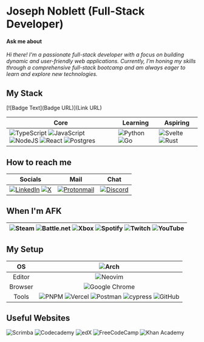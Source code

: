 
# Joseph Noblett (Full-Stack Developer)
#### Ask me about 
  *Hi there! I'm a passionate full-stack developer with a focus on building dynamic and user-friendly web applications. Currently, I'm honing my skills through a comprehensive full-stack bootcamp and am always eager to learn and explore new technologies.*

## My Stack
[![Badge Text](Badge URL)](Link URL)

| Core                                                                                                                                                                                                                                                                                                                                                                                                                                                                                                                                                                                               | Learning                                                                                                                                                                                                | Aspiring                                                                                                                                                                                                            |
|----------------------------------------------------------------------------------------------------------------------------------------------------------------------------------------------------------------------------------------------------------------------------------------------------------------------------------------------------------------------------------------------------------------------------------------------------------------------------------------------------------------------------------------------------------------------------------------------------|---------------------------------------------------------------------------------------------------------------------------------------------------------------------------------------------------------|---------------------------------------------------------------------------------------------------------------------------------------------------------------------------------------------------------------------|
| ![TypeScript](https://img.shields.io/badge/typescript-%23007ACC.svg?style=for-the-badge&logo=typescript&logoColor=white) ![JavaScript](https://img.shields.io/badge/javascript-%23323330.svg?style=for-the-badge&logo=javascript&logoColor=%23F7DF1E) ![NodeJS](https://img.shields.io/badge/node.js-6DA55F?style=for-the-badge&logo=node.js&logoColor=white)  ![React](https://img.shields.io/badge/react-%2320232a.svg?style=for-the-badge&logo=react&logoColor=%2361DAFB)  ![Postgres](https://img.shields.io/badge/postgres-%23316192.svg?style=for-the-badge&logo=postgresql&logoColor=white) | ![Python](https://img.shields.io/badge/python-3670A0?style=for-the-badge&logo=python&logoColor=ffdd54) ![Go](https://img.shields.io/badge/go-%2300ADD8.svg?style=for-the-badge&logo=go&logoColor=white) | ![Svelte](https://img.shields.io/badge/svelte-%23f1413d.svg?style=for-the-badge&logo=svelte&logoColor=white) ![Rust](https://img.shields.io/badge/rust-%23000000.svg?style=for-the-badge&logo=rust&logoColor=white) |
## How to reach me 
|Socials|Mail|Chat|
|---|---|---|
|[![LinkedIn](https://img.shields.io/badge/linkedin-%230077B5.svg?style=for-the-badge&logo=linkedin&logoColor=white)](https://www.linkedin.com/in/joe-noblett/) [![X](https://img.shields.io/badge/X-%23000000.svg?style=for-the-badge&logo=X&logoColor=white)](https://twitter.com/joe_noblett) | [![Protonmail](https://img.shields.io/badge/ProtonMail-8B89CC?style=for-the-badge&logo=protonmail&logoColor=white)](mailto:alljustafaor@proton.me) | [![Discord](https://img.shields.io/badge/Discord-%235865F2.svg?style=for-the-badge&logo=discord&logoColor=white)](https://discordapp.com/users/alljustafavor)|

## When I'm AFK
| ![Steam](https://img.shields.io/badge/steam-%23000000.svg?style=for-the-badge&logo=steam&logoColor=white) ![Battle.net](https://img.shields.io/badge/battle.net-%2300AEFF.svg?style=for-the-badge&logo=battle.net&logoColor=white) ![Xbox](https://img.shields.io/badge/xbox-%23107C10.svg?style=for-the-badge&logo=xbox&logoColor=white) ![Spotify](https://img.shields.io/badge/Spotify-1ED760?style=for-the-badge&logo=spotify&logoColor=white) ![Twitch](https://img.shields.io/badge/Twitch-%239146FF.svg?style=for-the-badge&logo=Twitch&logoColor=white) ![YouTube](https://img.shields.io/badge/YouTube-%23FF0000.svg?style=for-the-badge&logo=YouTube&logoColor=white) |
|---------------------------------------------------------------------------------------------------------------------------------------------------------------------------------------------------------------------------------------------------------------------------------------------------------------------------------------------------------------------------------------------------------------------------------------------------------------------------------------------------------------------------------------------------------------------------------------------------------------------------------------------------------------------------------|
## My Setup
|    OS   |                                                                                                                                                                                                                        ![Arch](https://img.shields.io/badge/Arch%20Linux-1793D1?logo=arch-linux&logoColor=fff&style=for-the-badge)                                                                                                                                                                                                                       |
|:-------:|:--------------------------------------------------------------------------------------------------------------------------------------------------------------------------------------------------------------------------------------------------------------------------------------------------------------------------------------------------------------------------------------------------------------------------------------------------------------------------------------------------------------------------------------------------------:|
|  Editor |                                                                                                                                                                                                                       ![Neovim](https://img.shields.io/badge/NeoVim-%2357A143.svg?&style=for-the-badge&logo=neovim&logoColor=white)                                                                                                                                                                                                                      |
| Browser |                                                                                                                                                                                                                ![Google Chrome](https://img.shields.io/badge/Google%20Chrome-4285F4?style=for-the-badge&logo=GoogleChrome&logoColor=white)                                                                                                                                                                                                               |
|  Tools  | ![PNPM](https://img.shields.io/badge/pnpm-%234a4a4a.svg?style=for-the-badge&logo=pnpm&logoColor=f69220) ![Vercel](https://img.shields.io/badge/vercel-%23000000.svg?style=for-the-badge&logo=vercel&logoColor=white) ![Postman](https://img.shields.io/badge/Postman-FF6C37?style=for-the-badge&logo=postman&logoColor=white) ![cypress](https://img.shields.io/badge/-cypress-%23E5E5E5?style=for-the-badge&logo=cypress&logoColor=058a5e) ![GitHub](https://img.shields.io/badge/github-%23121011.svg?style=for-the-badge&logo=github&logoColor=white) |
## Useful Websites
![Scrimba](https://img.shields.io/badge/scrimba-2B283A?style=for-the-badge&logo=scrimba&logoColor=white)
![Codecademy](https://img.shields.io/badge/Codecademy-FFF0E5?style=for-the-badge&logo=codecademy&logoColor=1F243A)
![edX](https://img.shields.io/badge/edX-%2302262B.svg?style=for-the-badge&logo=edX&logoColor=white)
![FreeCodeCamp](https://img.shields.io/badge/Freecodecamp-%23123.svg?&style=for-the-badge&logo=freecodecamp&logoColor=green)
![Khan Academy](https://img.shields.io/badge/KhanAcademy-%2314BF96.svg?style=for-the-badge&logo=KhanAcademy&logoColor=white)
